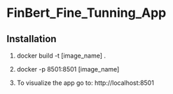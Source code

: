 # FinBert_Fine_Tunning_App
 
## Installation

1. docker build -t [image_name] .

2. docker -p 8501:8501 [image_name]

3. To visualize the app go to: http://localhost:8501